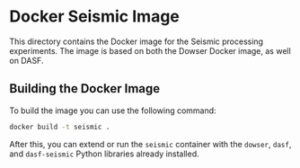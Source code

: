 # Docker Seismic Image

This directory contains the Docker image for the Seismic processing experiments.
The image is based on both the Dowser Docker image, as well on DASF.

## Building the Docker Image

To build the image you can use the following command:

```bash
docker build -t seismic .
```

After this, you can extend or run the `seismic` container with the `dowser`, `dasf`, and `dasf-seismic` Python libraries already installed.